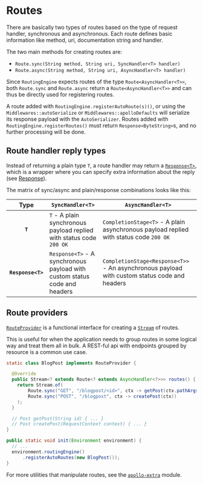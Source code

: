 # Routes

There are basically two types of routes based on the type of request handler, synchronous and
asynchronous. Each route defines basic information like method, uri, documentation string and
handler.

The two main methods for creating routes are:

* `Route.sync(String method, String uri, SyncHandler<T> handler)`
* `Route.async(String method, String uri, AsyncHandler<T> handler)`

Since `RoutingEngine` expects routes of the type `Route<AsyncHandler<T>>`, both `Route.sync` and
`Route.async` return a `Route<AsyncHandler<T>>` and can thus be directly used for registering
routes.

A route added with `RoutingEngine.registerAutoRoute(s)()`, or using the `Middlewares::autoSerialize`
or `Middlewares::apolloDefaults` will serialize its response payload with the `AutoSerializer`.
Routes added with `RoutingEngine.registerRoutes()` must return `Response<ByteString>`s, and
no further processing will be done.

## Route handler reply types

Instead of returning a plain type `T`, a route handler may return a
[`Response<T>`](/apollo-api/src/main/java/com/spotify/apollo/Response.java), which is a wrapper
where you can specify extra information about the reply (see
[Response](/apollo-api/docs/response.md)).

The matrix of sync/async and plain/response combinations looks like this:

|      Type        | `SyncHandler<T>` | `AsyncHandler<T>` |
|:---------------: | -------------- | --------------- |
|     **`T`**      | `T` - A plain synchronous payload replied with status code `200 OK` | `CompletionStage<T>` - A plain asynchronous payload replied with status code `200 OK` |
| **`Response<T>`** | `Response<T>` - A synchronous payload with custom status code and headers | `CompletionStage<Response<T>>` - An asynchronous payload with custom status code and headers |

## Route providers

[`RouteProvider`](/apollo-api/src/main/java/com/spotify/apollo/route/RouteProvider.java) is a
functional interface for creating a
[`Stream`](https://docs.oracle.com/javase/8/docs/api/java/util/stream/package-summary.html)
of routes.

This is useful for when the application needs to group routes in some logical way and treat them
all in bulk. A REST-ful api with endpoints grouped by resource is a common use case.

```java
static class BlogPost implements RouteProvider {

  @Override
  public Stream<? extends Route<? extends AsyncHandler<?>>> routes() {
    return Stream.of(
        Route.sync("GET", "/blogpost/<id>", ctx -> getPost(ctx.pathArgs().get("id"))),
        Route.sync("POST", "/blogpost", ctx -> createPost(ctx))
    );
  }

  // Post getPost(String id) { ... }
  // Post createPost(RequestContext context) { ... }
}

public static void init(Environment environment) {
  // ...
  environment.routingEngine()
      .registerAutoRoutes(new BlogPost());
}
```

For more utilities that manipulate routes, see the [`apollo-extra`](/apollo-extra) module.
